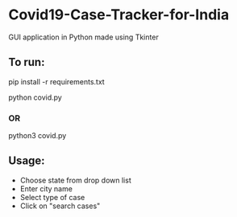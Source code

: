 # Covid19-Case-Tracker-for-India
GUI application in Python made using Tkinter

## To run:

  pip install -r requirements.txt
  
  python covid.py
  
  ### OR
  
  python3 covid.py
  
## Usage:

  - Choose state from drop down list
  - Enter city name
  - Select type of case
  - Click on "search cases"
